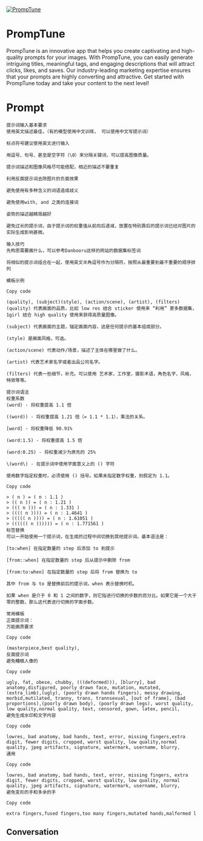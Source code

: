 
[![PrompTune](https://flow-prompt-covers.s3.us-west-1.amazonaws.com/icon/Impressionist/i6.png)]()
# PrompTune 
PrompTune is an innovative app that helps you create captivating and high-quality prompts for your images. With PrompTune, you can easily generate intriguing titles, meaningful tags, and engaging descriptions that will attract clicks, likes, and saves. Our industry-leading marketing expertise ensures that your prompts are highly converting and attractive. Get started with PrompTune today and take your content to the next level!

# Prompt

```
提示词输入基本要求​
使用英文描述最佳，（有的模型使用中文训练， 可以使用中文写提示词）

标点符号建议使用英文进行输入

用逗号、句号、甚至是空字符（\0）来分隔关键词，可以提高图像质量。

提示词描述和图像风格尽可能搭配，相近的描述不要重复

利用反面提示词去除图片的负面效果

避免使用有多种含义的词语造成歧义

避免使用with, and 之类的连接词

姿势的描述越精简越好

避免过长的提示词，由于提示词的权重值从前向后递减，放置在特别靠后的提示词已经对图片的实际生成影响甚微。

输入技巧​
先构思需要画什么，可以参考Danbooru这样的网站的数据集标签词

将相似的提示词组合在一起，使用英文半角逗号作为分隔符，按照从最重要到最不重要的顺序排列

模板示例

Copy code

(quality), (subject)(style), (action/scene), (artist), (filters)
(quality) 代表画面的品质，比如 low res 结合 sticker 使用来 “利用” 更多数据集， 1girl 结合 high quality 使用来获得高质量图像。

(subject) 代表画面的主题，锚定画面内容，这是任何提示的基本组成部分。

(style) 是画面风格，可选。

(action/scene) 代表动作/场景，描述了主体在哪里做了什么。

(artist) 代表艺术家名字或者出品公司名字。

(filters) 代表一些细节，补充。可以使用 艺术家，工作室，摄影术语，角色名字，风格，特效等等。

提示词语法​
权重系数​
(word) - 将权重提高 1.1 倍

((word)) - 将权重提高 1.21 倍（= 1.1 * 1.1），乘法的关系。

[word] - 将权重降低 90.91%

(word:1.5) - 将权重提高 1.5 倍

(word:0.25) - 将权重减少为原先的 25%

\(word\) - 在提示词中使用字面意义上的 () 字符

使用数字指定权重时，必须使用 () 括号。如果未指定数字权重，则假定为 1.1。

Copy code

> ( n ) = ( n : 1.1 )
> (( n )) = ( n : 1.21 )
> ((( n ))) = ( n : 1.331 )
> (((( n )))) = ( n : 1.4641 )
> ((((( n )))) = ( n : 1.61051 )
> (((((( n )))))) = ( n : 1.771561 )
标签替换​
可以一开始使用一个提示词，在生成的过程中间切换到其他提示词。基本语法是：

[to:when] 在指定数量的 step 后添加 to 到提示

[from::when] 在指定数量的 step 后从提示中删除 from

[from:to:when] 在指定数量的 step 后将 from 替换为 to

其中 from 与 to 是替换前后的提示词，when 表示替换时机。

如果 when 是介于 0 和 1 之间的数字，则它指进行切换的步数的百分比。如果它是一个大于零的整数，那么这代表进行切换的字面步数。

常用模板​
正面提示词：​
万能画质要求

Copy code

(masterpiece,best quality),
反面提示词​
避免糟糕人像的

Copy code

ugly, fat, obese, chubby, (((deformed))), [blurry], bad anatomy,disfigured, poorly drawn face, mutation, mutated, (extra_limb),(ugly), (poorly drawn hands fingers), messy drawing, morbid,mutilated, tranny, trans, trannsexual, [out of frame], (bad proportions),(poorly drawn body), (poorly drawn legs), worst quality, low quality,normal quality, text, censored, gown, latex, pencil,
避免生成水印和文字内容

Copy code

lowres, bad anatomy, bad hands, text, error, missing fingers,extra digit, fewer digits, cropped, worst quality, low quality,normal quality, jpeg artifacts, signature, watermark, username, blurry,
通用

Copy code

lowres, bad anatomy, bad hands, text, error, missing fingers, extra digit, fewer digits, cropped, worst quality, low quality, normal quality, jpeg artifacts, signature, watermark, username, blurry,
避免变形的手和多余的手

Copy code

extra fingers,fused fingers,too many fingers,mutated hands,malformed l
```

## Conversation




